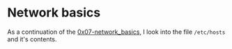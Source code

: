 # Network basics

As a continuation of the [0x07-network_basics](../0x07-network_basics), I look into the file `/etc/hosts` and it's contents.  
